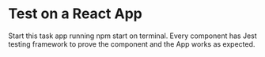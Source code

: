 # Test on a React App

Start this task app running npm start on terminal.
Every component has Jest testing framework to prove the component and the App works as expected.
